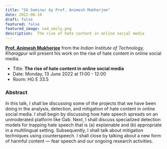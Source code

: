 ```yaml
---
title: "SG Seminar by Prof. Animesh Mukherjee"
date: 2022-06-10
draft: false
featured: false
featured_image: sad_smily.png
description:  The rise of hate content in online social media
---
```


**[Prof. Animesh Mukherjee](http://cse.iitkgp.ac.in/~animeshm/)** from the *Indian Institute of Technology, Kharagpur* will present his work on the rise of hate content in online social media.

- Title: **The rise of hate content in online social media**
- Date: Monday, 13 June 2022 at 11:00 - 12:00
- Room: HG E 33.5


### Abstract

In this talk, I shall be discussing some of the projects that we have been doing in the analysis, detection, and mitigation of hate content in online social media. I shall begin by discussing how hate speech spreads on an unmoderated platform like Gab. Next, I shall discuss specialized detection models for trapping hate speech that is (a) explainable and (b) appropriate in a multilingual setting. Subsequently, I shall talk about mitigation techniques using counterspeech. I shall close by talking about a new form of harmful content — fear speech and our ongoing research activities.
